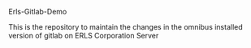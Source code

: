 Erls-Gitlab-Demo

This is the repository to maintain the changes in the omnibus installed version of gitlab on ERLS Corporation Server
